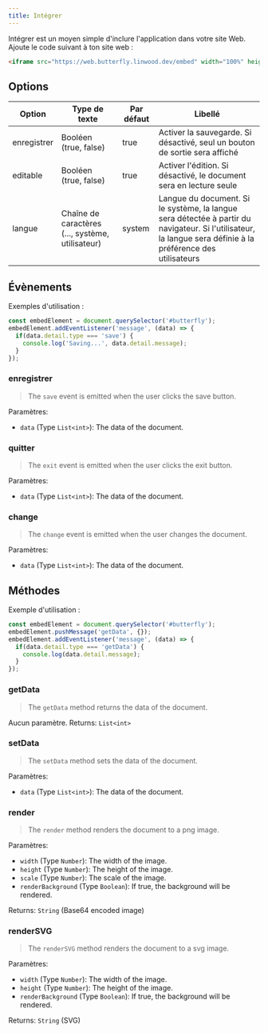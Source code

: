 ```yaml
---
title: Intégrer
---
```


Intégrer est un moyen simple d'inclure l'application dans votre site Web.
Ajoute le code suivant à ton site web :

```html
<iframe src="https://web.butterfly.linwood.dev/embed" width="100%" height="500px" allowtransparency="true"></iframe>
```

## Options

| Option      | Type de texte                                                                                                       | Par défaut | Libellé                                                                                                                                                                                      |
| ----------- | ------------------------------------------------------------------------------------------------------------------- | ---------- | -------------------------------------------------------------------------------------------------------------------------------------------------------------------------------------------- |
| enregistrer | Booléen (true, false)                                                                            | true       | Activer la sauvegarde. Si désactivé, seul un bouton de sortie sera affiché                                                                                                   |
| editable    | Booléen (true, false)                                                                            | true       | Activer l'édition. Si désactivé, le document sera en lecture seule                                                                                                           |
| langue      | Chaîne de caractères (..., système, utilisateur) | system     | Langue du document. Si le système, la langue sera détectée à partir du navigateur. Si l'utilisateur, la langue sera définie à la préférence des utilisateurs |

## Évènements

Exemples d'utilisation :

```javascript
const embedElement = document.querySelector('#butterfly');
embedElement.addEventListener('message', (data) => {
  if(data.detail.type === 'save') {
    console.log('Saving...', data.detail.message);
  }
});
```

### enregistrer

> The `save` event is emitted when the user clicks the save button.

Paramètres:

- `data` (Type `List<int>`): The data of the document.

### quitter

> The `exit` event is emitted when the user clicks the exit button.

Paramètres:

- `data` (Type `List<int>`): The data of the document.

### change

> The `change` event is emitted when the user changes the document.

Paramètres:

- `data` (Type `List<int>`): The data of the document.

## Méthodes

Exemple d'utilisation :

```javascript
const embedElement = document.querySelector('#butterfly');
embedElement.pushMessage('getData', {});
embedElement.addEventListener('message', (data) => {
  if(data.detail.type === 'getData') {
    console.log(data.detail.message);
  }
});
```

### getData

> The `getData` method returns the data of the document.

Aucun paramètre.
Returns: `List<int>`

### setData

> The `setData` method sets the data of the document.

Paramètres:

- `data` (Type `List<int>`): The data of the document.

### render

> The `render` method renders the document to a png image.

Paramètres:

- `width` (Type `Number`): The width of the image.
- `height` (Type `Number`): The height of the image.
- `scale` (Type `Number`): The scale of the image.
- `renderBackground` (Type `Boolean`): If true, the background will be rendered.

Returns: `String` (Base64 encoded image)

### renderSVG

> The `renderSVG` method renders the document to a svg image.

Paramètres:

- `width` (Type `Number`): The width of the image.
- `height` (Type `Number`): The height of the image.
- `renderBackground` (Type `Boolean`): If true, the background will be rendered.

Returns: `String` (SVG)
